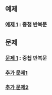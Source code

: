 ## 예제
### [예제 1](nested_loop_ex/Ex01.java) : 중첩 반복문

## 문제
### [문제 1](nested_loop_quiz/quiz01/README.md) : 중첩 반복문

### [추가 문제1](../10_extra_loop/quiz01/README.md)
### [추가 문제2](../10_extra_loop/quiz02/README.md)